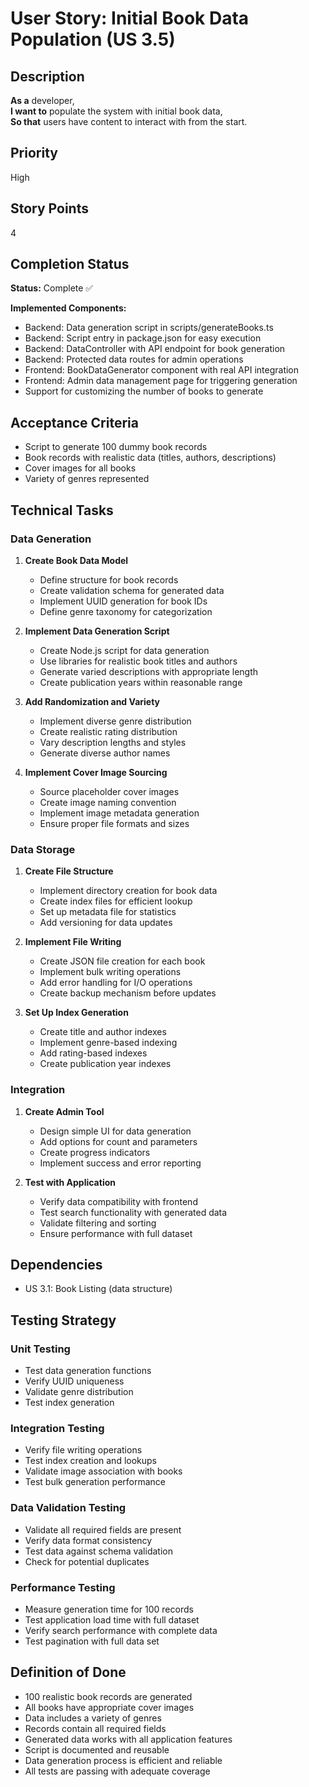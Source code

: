 # User Story: Initial Book Data Population (US 3.5)

## Description
**As a** developer,  
**I want to** populate the system with initial book data,  
**So that** users have content to interact with from the start.

## Priority
High

## Story Points
4

## Completion Status
**Status:** Complete ✅

**Implemented Components:**
- Backend: Data generation script in scripts/generateBooks.ts
- Backend: Script entry in package.json for easy execution
- Backend: DataController with API endpoint for book generation
- Backend: Protected data routes for admin operations
- Frontend: BookDataGenerator component with real API integration
- Frontend: Admin data management page for triggering generation
- Support for customizing the number of books to generate

## Acceptance Criteria
- Script to generate 100 dummy book records
- Book records with realistic data (titles, authors, descriptions)
- Cover images for all books
- Variety of genres represented

## Technical Tasks

### Data Generation
1. **Create Book Data Model**
   - Define structure for book records
   - Create validation schema for generated data
   - Implement UUID generation for book IDs
   - Define genre taxonomy for categorization

2. **Implement Data Generation Script**
   - Create Node.js script for data generation
   - Use libraries for realistic book titles and authors
   - Generate varied descriptions with appropriate length
   - Create publication years within reasonable range

3. **Add Randomization and Variety**
   - Implement diverse genre distribution
   - Create realistic rating distribution
   - Vary description lengths and styles
   - Generate diverse author names

4. **Implement Cover Image Sourcing**
   - Source placeholder cover images
   - Create image naming convention
   - Implement image metadata generation
   - Ensure proper file formats and sizes

### Data Storage
1. **Create File Structure**
   - Implement directory creation for book data
   - Create index files for efficient lookup
   - Set up metadata file for statistics
   - Add versioning for data updates

2. **Implement File Writing**
   - Create JSON file creation for each book
   - Implement bulk writing operations
   - Add error handling for I/O operations
   - Create backup mechanism before updates

3. **Set Up Index Generation**
   - Create title and author indexes
   - Implement genre-based indexing
   - Add rating-based indexes
   - Create publication year indexes

### Integration
1. **Create Admin Tool**
   - Design simple UI for data generation
   - Add options for count and parameters
   - Create progress indicators
   - Implement success and error reporting

2. **Test with Application**
   - Verify data compatibility with frontend
   - Test search functionality with generated data
   - Validate filtering and sorting
   - Ensure performance with full dataset

## Dependencies
- US 3.1: Book Listing (data structure)

## Testing Strategy

### Unit Testing
- Test data generation functions
- Verify UUID uniqueness
- Validate genre distribution
- Test index generation

### Integration Testing
- Verify file writing operations
- Test index creation and lookups
- Validate image association with books
- Test bulk generation performance

### Data Validation Testing
- Validate all required fields are present
- Verify data format consistency
- Test data against schema validation
- Check for potential duplicates

### Performance Testing
- Measure generation time for 100 records
- Test application load time with full dataset
- Verify search performance with complete data
- Test pagination with full data set

## Definition of Done
- 100 realistic book records are generated
- All books have appropriate cover images
- Data includes a variety of genres
- Records contain all required fields
- Generated data works with all application features
- Script is documented and reusable
- Data generation process is efficient and reliable
- All tests are passing with adequate coverage
